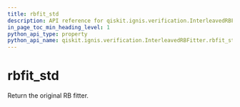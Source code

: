 ```yaml
---
title: rbfit_std
description: API reference for qiskit.ignis.verification.InterleavedRBFitter.rbfit_std
in_page_toc_min_heading_level: 1
python_api_type: property
python_api_name: qiskit.ignis.verification.InterleavedRBFitter.rbfit_std
---
```


# rbfit\_std

Return the original RB fitter.

